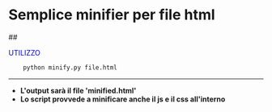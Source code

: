 # Semplice minifier per file html


##<p style='color:blue'>UTILIZZO</p>

```bash
    python minify.py file.html
```

---

* **L'output sarà il file 'minified.html'**
* **Lo script provvede a minificare anche il js e il css all'interno**